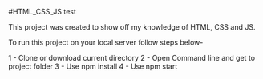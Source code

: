 #HTML_CSS_JS test

This project was created to show off my knowledge of HTML, CSS and JS.

To run this project on your local server follow steps below-

1 - Clone or download current directory
2 - Open Command line and get to project folder
3 - Use npm install
4 - Use npm start

